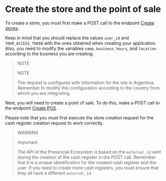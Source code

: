 # Create the store and the point of sale

To create a store, you must first make a POST call to the endpoint [Create stores](/developers/en/reference/stores/_users_user_id_stores/post).

Keep in mind that you should replace the values `user_id` and `YOUR_ACCESS_TOKEN` with the ones obtained when creating your application. Also, you need to modify the variables `name`, `business_hours`, and `location` according to the business you are creating.

> NOTE
>
> NOTE
>
> The request is configured with information for the site in Argentina. Remember to modify this configuration according to the country from which you are integrating.

Next, you will need to create a point of sale. To do this, make a POST call to the endpoint [Create POS](/developers/en/reference/pos/_pos/post).

Please note that you must first execute the store creation request for the cash register creation request to work correctly.

> WARNING
>
> Important
>
> The API of the Presencial Ecosystem is based on the `external_id` sent during the creation of the cash register in the POST call. Remember that it is a unique identification for the created cash register and the user. If you need to create more cash registers, you must ensure that they all have a different `external_id`.
